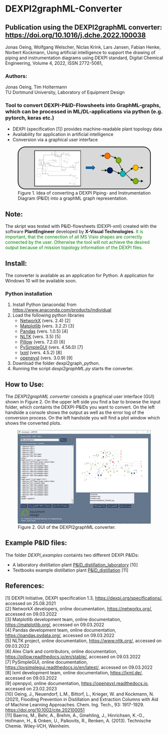 # DEXPI2graphML-Converter

## Publication using the DEXPI2graphML converter: https://doi.org/10.1016/j.dche.2022.100038
Jonas Oeing, Wolfgang Welscher, Niclas Krink, Lars Jansen, Fabian Henke, Norbert Kockmann,
Using artificial intelligence to support the drawing of piping and instrumentation diagrams using DEXPI standard,
Digital Chemical Engineering, Volume 4, 2022, ISSN 2772-5081,

### Authors:
Jonas Oeing, Tim Holtermann<br>
TU Dortmund University,
Laboratory of Equipment Design

### Tool to convert DEXPI-P&ID-Flowsheets into GraphML-graphs, which can be processed in ML/DL-applications via python (e.g. pytorch, keras etc.)
- DEXPI (specification [1]) provides machine-readable plant topology data
- Availability for application in artificial intelligence
- Conversion via a graphical user interface

<figure role="group">
  <img src="./figures/dexpi2graph_idea.png" alt="SelfHTML-Logo" width=600>
    <figcaption>
    Figure 1. Idea of converting a DEXPI Piping- and Instrumentation Diagram (P&ID) into a graphML graph representation.
  </figcaption>
</figure>

## Note:
The skript was tested with P&ID-flowsheets (DEXPI-xml) created with the software <b>PlantEngineer</b> developed by <b>X-Visual Technologies</b>. 
<span style="color:green"> It is important, that the connection of all MS Visio shapes are correctly connected by the user. Otherwise the tool will not achieve the 
desired output because of mission topology information of the DEXPI files.</span>

## Install:
The converter is available as an application for Python.
A application for Windows 10 will be available soon.

### Python installation
1. Install Python (anaconda) from https://www.anaconda.com/products/individual
2. Load the following python libraries
	- [NetworkX](https://networkx.org/) (vers. 2.4) [2]
	- [Matplotlib](https://matplotlib.org/) (vers. 3.2.2) [3]
	- [Pandas](https://pandas.pydata.org/) (vers. 1.0.5) [4]
	- [NLTK](https://www.nltk.org/) (vers. 3.5) [5]
	- [Pillow](https://pillow.readthedocs.io/en/stable/) (vers. 7.2.0) [6]
	- [PySimpleGUI](https://pysimplegui.readthedocs.io/en/latest/) (vers. 4.56.0) [7]
	- [lxml](https://lxml.de/) (vers. 4.5.2) [8]
    - [openpyxl]() (vers. 3.0.9) [9]
3. Download the folder dexpi2graph_python.
4. Running the script *dexpi2graphML.py* starts the converter.

## How to Use:
The *DEXPI2graphML  converter* consists a graphical user interface (GUI) shown in Figure 2.
On the upper left side you find a bar to browse the input folder, which containts the DEXPI-P&IDs you want to convert.
On the left handside a console shows the output as well as the error log of the conversion process.
On the left handside you will find a plot window which shows the converted plots.

<figure role="group">
  <img src="./figures/dexpi2graph_gui.png" alt="dexpi2graph GUI" width=600>
  <figcaption>
    Figure 2. GUI of the DEXPI2graphML converter.
  </figcaption>  
</figure>

## Example P&ID files:
The folder *DEXPI_examples* containts two different DEXPI P&IDs:
- A laboratory distillation plant [P&ID_distillation_laboratory](./DEXPI_examples/distillation_laboratory.xml) [10]
- Textbooks example distillation plant [P&ID_distillation](./DEXPI_examples/distillation_plant.xml) [11]


## References:
[1] DEXPI Initiative, DEXPI specification 1.3, https://dexpi.org/specifications/, accessed on 25.08.2021<br>
[2] NetworkX developers, online documentation, https://networkx.org/, accessed on 09.03.2022<br>
[3] Matplotlib development team, online documentation, https://matplotlib.org/, accessed on 09.03.2022<br>
[4] Pandas development team, online documentation, https://pandas.pydata.org/, accessed on 09.03.2022<br>
[5] NLTK project, online documentation, https://www.nltk.org/, accessed on 09.03.2022<br>
[6] Alex Clark and contributors, online documentation, https://pillow.readthedocs.io/en/stable/, accessed on 09.03.2022<br>
[7] PySimpleGUI, online documentation, https://pysimplegui.readthedocs.io/en/latest/, accessed on 09.03.2022<br>
[8] lxml development team, online documentation, https://lxml.de/, accessed on 09.03.2022<br>
[9] openpyxl, online documentation, https://openpyxl.readthedocs.io, accessed on 23.02.2023<br>
[10] Oeing, J., Neuendorf, L.M., Bittorf, L., Krieger, W. and Kockmann, N. (2021), Flooding Prevention in Distillation and Extraction Columns with Aid of Machine Learning Approaches. Chem. Ing. Tech., 93: 1917-1929. https://doi.org/10.1002/cite.202100051<br>
[11] Baerns, M., Behr, A., Brehm, A., Gmehling, J., Hinrichsen, K.-O., Hofmann, H., & Onken, U., Palkovits, R., Renken, A. (2013). Technische Chemie. Wiley-VCH, Weinheim.<br>
